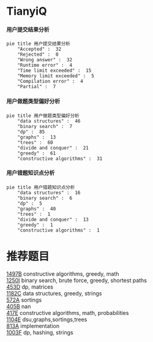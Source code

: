 # TianyiQ

<!-- tabs:start -->



#### **用户提交结果分析**

```mermaid
pie title 用户提交结果分析
    "Accepted" :  32
    "Rejected" :  0
    "Wrong answer" :  32
    "Runtime error" :  4
    "Time limit exceeded" :  15
    "Memory limit exceeded" :  5
    "Compilation error" :  4
    "Partial" :  7
```

#### **用户做题类型偏好分析**

```mermaid
pie title 用户做题类型偏好分析
    "data structures" :  46
    "binary search" :  7
    "dp" :  85
    "graphs" :  13
    "trees" :  60
    "divide and conquer" :  21
    "greedy" :  61
    "constructive algorithms" :  31
```
#### **用户错题知识点分析**

```mermaid
pie title 用户错题知识点分析
    "data structures" :  16
    "binary search" :  6
    "dp" :  5
    "graphs" :  40
    "trees" :  1
    "divide and conquer" :  13
    "greedy" :  1
    "constructive algorithms" :  1
```



<!-- tabs:end -->
# 推荐题目
[1497B](https://codeforces.com/contest/1497/problem/B)		constructive algorithms,
                        greedy,
                        math		  
[1250I](https://codeforces.com/contest/1250/problem/I)		binary search,
                        brute force,
                        greedy,
                        shortest paths		  
[453D](https://codeforces.com/contest/453/problem/D)		dp,
                        matrices		  
[1182C](https://codeforces.com/contest/1182/problem/C)		data structures,
                        greedy,
                        strings		  
[572A](https://codeforces.com/contest/572/problem/A)		sortings		  
[405B](https://codeforces.com/contest/405/problem/B)		nan		  
[417E](https://codeforces.com/contest/417/problem/E)		constructive algorithms,
                        math,
                        probabilities		  
[1104E](https://codeforces.com/contest/1104/problem/E)		dsu,graphs,sortings,trees		  
[813A](https://codeforces.com/contest/813/problem/A)		implementation		  
[1003F](https://codeforces.com/contest/1003/problem/F)		dp,
                        hashing,
                        strings		  

